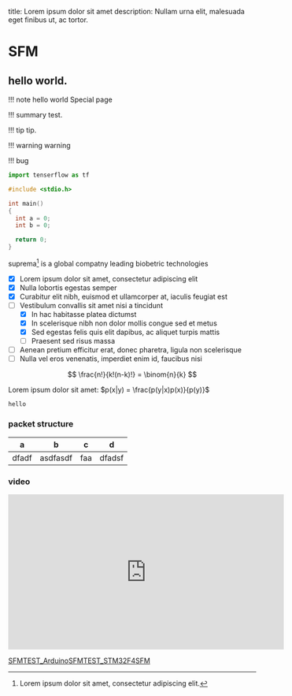 title: Lorem ipsum dolor sit amet
description: Nullam urna elit, malesuada eget finibus ut, ac tortor.

# SFM

## hello world.

!!! note
    hello world
    Special page

!!! summary
    test.


!!! tip
    tip.

!!! warning
    warning


!!! bug

``` python
import tenserflow as tf
```

``` c 
#include <stdio.h>

int main()
{
  int a = 0;
  int b = 0;

  return 0;
}
```

suprema[^1] is a global compatny leading biobetric technologies

[^1]: Lorem ipsum dolor sit amet, consectetur adipiscing elit.

* [x] Lorem ipsum dolor sit amet, consectetur adipiscing elit
* [x] Nulla lobortis egestas semper
* [x] Curabitur elit nibh, euismod et ullamcorper at, iaculis feugiat est
* [ ] Vestibulum convallis sit amet nisi a tincidunt
    * [x] In hac habitasse platea dictumst
    * [x] In scelerisque nibh non dolor mollis congue sed et metus
    * [x] Sed egestas felis quis elit dapibus, ac aliquet turpis mattis
    * [ ] Praesent sed risus massa
* [ ] Aenean pretium efficitur erat, donec pharetra, ligula non scelerisque
* [ ] Nulla vel eros venenatis, imperdiet enim id, faucibus nisi

$$
\frac{n!}{k!(n-k)!} = \binom{n}{k}
$$



Lorem ipsum dolor sit amet: $p(x|y) = \frac{p(y|x)p(x)}{p(y)}$

```hello```

### packet structure


|   a   |    b     |  c  |   d    |
| :---: | :------: | :-: | :----: |
| dfadf | asdfasdf | faa | dfadsf |

### video
<p align=center>
<iframe width="560" height="315" src="https://www.youtube.com/embed/n2OHoPZkxxs" frameborder="0" allowfullscreen></iframe>
</p>


<div>

<div style="float:left">
<a href="https://github.com/supremainc/SFMTEST_Arduino" title="SFMTEST_Arduino" class="md-source" data-md-source="github">
    <div class="md-source__icon">
    <!--<svg viewBox="0 0 24 24" width="24" height="24">
        <use xlink:href="#github" width="24" height="24"></use>
    </svg>-->
    </div>
<div class="md-source__repository">
SFMTEST_Arduino
</div>
</a>
</div>

<div style="float:left">
<a href="https://github.com/supremainc/SFMTEST_STM32F4" title="SFMTEST_STM32F4" class="md-source" data-md-source="github">
    <div class="md-source__icon">
    <!--<svg viewBox="0 0 24 24" width="24" height="24">
        <use xlink:href="#github" width="24" height="24"></use>
    </svg>-->
    </div>
<div class="md-source__repository">
SFMTEST_STM32F4
</div>
</a>
</div>

<div >
<a href="https://github.com/supremainc/SFM" title="SFM" class="md-source" data-md-source="github">
    <div class="md-source__icon">
    <!--<svg viewBox="0 0 24 24" width="24" height="24">
        <use xlink:href="#github" width="24" height="24"></use>
    </svg>-->
    </div>
<div class="md-source__repository">
SFM
</div>
</a>
</div>




</div>


<div class="github" data-github="supremainc/SFMTEST_Arduino" data-width="400" data-height="300" ></div>
